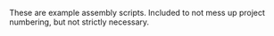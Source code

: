 These are example assembly scripts. Included to not mess up project numbering, but not strictly necessary.
